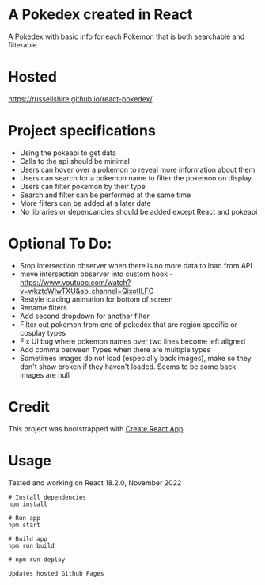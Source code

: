 # A Pokedex created in React

A Pokedex with basic info for each Pokemon that is both searchable and filterable.

# Hosted

https://russellshire.github.io/react-pokedex/

# Project specifications

- Using the pokeapi to get data
- Calls to the api should be minimal
- Users can hover over a pokemon to reveal more information about them
- Users can search for a pokemon name to filter the pokemon on display
- Users can filter pokemon by their type
- Search and filter can be performed at the same time
- More filters can be added at a later date
- No libraries or depencancies should be added except React and pokeapi

# Optional To Do:

- Stop intersection observer when there is no more data to load from API
- move intersection observer into custom hook - https://www.youtube.com/watch?v=wkztoWlwTXU&ab_channel=QixotlLFC
- Restyle loading animation for bottom of screen
- Rename filters
- Add second dropdown for another filter
- Filter out pokemon from end of pokedex that are region specific or cosplay types
- Fix UI bug where pokemon names over two lines become left aligned
- Add comma between Types when there are multiple types
- Sometimes images do not load (especially back images), make so they don't show broken if they haven't loaded. Seems to be some back images are null

# Credit

This project was bootstrapped with [Create React App](https://github.com/facebook/create-react-app).

# Usage

Tested and working on React 18.2.0, November 2022

```
# Install dependencies
npm install
```

```
# Run app
npm start
```

```
# Build app
npm run build
```

```
# npm run deploy

Updates hosted Github Pages
```
